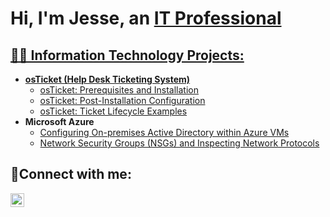<h1>Hi, I'm Jesse, an <a href="https://linkedin.com/in/Jhubbard30">IT Professional</h1>

<h2>👨‍💻 Information Technology Projects:</h2>

- <b>osTicket (Help Desk Ticketing System)</b>
  - [osTicket: Prerequisites and Installation](https://github.com/jhubbard30/osticket-prereqs)
  - [osTicket: Post-Installation Configuration](https://github.com/jhubbard30/post-install-config)
  - [osTicket: Ticket Lifecycle Examples](https://github.com/jhubbard30/ticket-lifecycle)
- <b>Microsoft Azure</b>
  - [Configuring On-premises Active Directory within Azure VMs](https://github.com/jhubbard30/configure-ad)
  - [Network Security Groups (NSGs) and Inspecting Network Protocols](https://github.com/jhubbard30/azure-network-protocols)

<h2>🤳Connect with me:</h2>

[<img align="left" alt="Jesse | LinkedIn" width="22px" src="https://cdn.jsdelivr.net/npm/simple-icons@v3/icons/linkedin.svg" />][linkedin]


[linkedin]: https://linkedin.com/in/Jhubbard30
